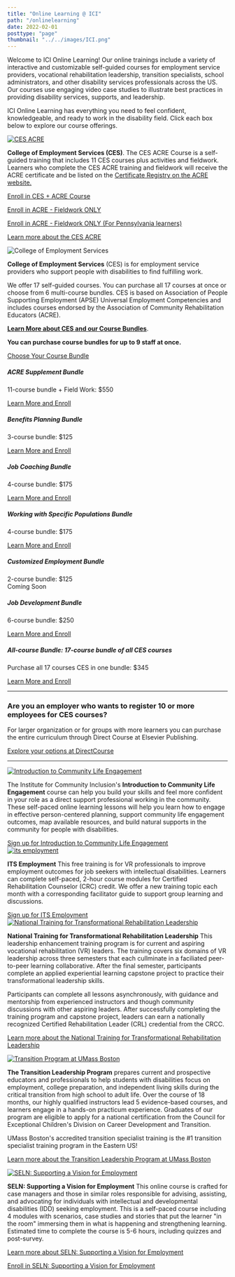 ```yaml
---
title: "Online Learning @ ICI"
path: "/onlinelearning"
date: 2022-02-01
posttype: "page"
thumbnail: "../../images/ICI.png"
---
```

<p>Welcome to ICI Online Learning! Our online trainings include a variety of interactive and customizable self-guided courses for employment service providers, vocational rehabilitation leadership, transition specialists, school administrators, and other disability services professionals across the US. Our courses use engaging video case studies to illustrate best practices in providing disability services, supports, and leadership.</p>

<p>ICI Online Learning has everything you need to feel confident, knowledgeable, and ready to work in the disability field. Click each box below to explore our course offerings.</p>
<div class="d-grid gap-3">
  <div class="card">
    <a href="/onlinelearning/cesacre/">
    <img src="CES_i_acre_long.png" class="card-img-top" style="max-width: 850px;" alt="CES ACRE"></a>
    <div class="card-body">
      <p class="card-text"><p class=""><strong>College of Employment Services (CES)</strong>. The CES ACRE Course is a self-guided training that includes 11 CES courses plus activities and fieldwork. Learners who complete the CES ACRE training and fieldwork will receive the ACRE certificate and be listed on the <a href="https://www.acreducators.org/certificate-registry.html">Certificate Registry on the ACRE website.</a></p>
      <p><a class="btn btn-primary" href="https://elearning.communityinclusion.org/browse/ces/programs/ces-acreplus">Enroll in CES + ACRE Course</a> </p>
      <p><a class="btn btn-primary" href="https://elearning.communityinclusion.org/browse/ces/courses/ces-acre">Enroll in ACRE - Fieldwork ONLY</a></p>
      <p><a class="btn btn-primary" href="https://elearning.communityinclusion.org/browse/ces-acre/courses/ces-acre-pa">Enroll in ACRE - Fieldwork ONLY (For Pennsylvania learners)</a>
      </p>
      <p><a href="/onlinelearning/cesacre/">Learn more about the CES ACRE</a></p>
    </div>
  </div>
<div class="card">
    <img src="CES_i_long.png" class="card-img-top" style="max-width: 850px;" alt="College of Employment Services">
    <div class="card-body">
      <p ><strong>College of Employment Services</strong> (CES) is for employment service providers who support people with disabilities to find fulfilling work.</p>
<p>
  We offer 17 self-guided courses. You can purchase all 17 courses at once or choose from 6 multi-course bundles. CES is based on Association of People Supporting Employment (APSE) Universal Employment Competencies and includes courses endorsed by the Association of Community Rehabilitation Educators (ACRE).
</p>       
<p><a href="ces/"><strong>Learn More about CES and our Course Bundles</strong></a>.</p>
<p><strong>You can purchase course bundles for up to 9 staff at once.</strong></p>
<p>
  <a data-bs-toggle="collapse" class="btn btn-primary" href="#collapseCES" role="button" aria-expanded="false" aria-controls="collapseCES">Choose Your Course Bundle</a></strong> </p>
<div class="collapse" id="collapseCES">
      <div class="row">
        <div class="col-md"><div class="card">
          <div class="card-body">
            <h5 class="card-title">ACRE Supplement Bundle</h5>
            <p> 11-course bundle + Field Work: $550
            <p><a href="https://elearning.communityinclusion.org/browse/ces/programs/ces-acreplus" class="btn btn-primary">Learn More and Enroll</a> 
           </p>
          </div>
        </div></div>
        <div class="col-md"><div class="card"">
          <div class="card-body">
            <h5 class="card-title">Benefits Planning Bundle </h5>
            <p>3-course bundle: $125 </p>
            <p><a href="http://elearning.communityinclusion.org/browse/ces/courses/ces-benefits-planning-bundle" class="btn btn-primary">Learn More and Enroll</a>
             </p>
          </div>
        </div></div>
      </div>
      <p></p>
      <div class="row">
        <div class="col-md"><div class="card" >
          <div class="card-body">
            <h5 class="card-title">Job Coaching Bundle </h5>
            <p>4-course bundle: $175</p>
            <p><a href="https://elearning.communityinclusion.org/browse/ces/courses/ces-job-coaching" class="btn btn-primary">Learn More and Enroll</a>
           </p>
          </div>
        </div></div>
        <div class="col-md"><div class="card">
          <div class="card-body">
            <h5 class="card-title">Working with Specific Populations Bundle</h5>
            <p>4-course bundle: $175 </p>
            <p><a href="http://elearning.communityinclusion.org/browse/ces/courses/ces-working-with-specific-populations" class="btn btn-primary">Learn More and Enroll</a>
            </p>
          </div>
        </div></div>
      </div>
      <p></p>
      <div class="row">
        <div class="col-md"><div class="card" >
          <div class="card-body">
            <h5 class="card-title">Customized Employment Bundle  </h5>
            <p>2-course bundle: $125<br>
            Coming Soon </p>
          </div>
        </div></div>
        <div class="col-md"><div class="card">
          <div class="card-body">
            <h5 class="card-title">Job Development Bundle</h5>
            <p>6-course bundle: $250 </p>
            <p><a href="https://elearning.communityinclusion.org/browse/ces/courses/ces-job-development-bundle" class="btn btn-primary">Learn More and Enroll</a>
              </p>
          </div>
        </div></div>
      </div>
      <p></p>
      <div class="row">
        <div class="col-md"><div class="card" >
          <div class="card-body">
            <h5 class="card-title">All-course Bundle: 17-course bundle of all CES courses </h5>
            <p>Purchase all 17 courses CES in one bundle: $345</p>
            <p></p>
            <p><a href="https://elearning.communityinclusion.org/browse/ces/courses/ces-new-template" class="btn btn-primary">Learn More and Enroll</a></p>
          </div>
        </div></div>
    </div>
    <p></p>
    <hr>
    <h3 class="h5">Are you an employer who wants to register 10 or more employees for CES courses? </h3>
    <p>For larger organization or for groups with more learners you can purchase the entire curriculum through Direct Course at Elsevier Publishing.</p>
    <p> <a href="https://directcourseonline.com/employment-services/" >Explore your options at DirectCourse</a></p>
  <hr>
    </div>
  </div>
</div>
<div class="card">
  <a href="https://elearning.communityinclusion.org/browse/cle/courses/explore-community-life-engagement">
  <img src="EXPLORE_CLE_th.png" class="card-img-top" style="max-width: 600px;" alt="Introduction to Community Life Engagement"></a>
  <div class="card-body">
    <p class="card-text"> The Institute for Community Inclusion's <strong>Introduction to Community Life Engagement</strong> course can help you build your skills and feel more confident in your role as a direct support professional working in the community. These self-paced online learning lessons will help you learn how to engage in effective person-centered planning, support community life engagement outcomes, map available resources, and build natural supports in the community for people with disabilities. </p>
    <a  href="https://elearning.communityinclusion.org/browse/cle/courses/explore-community-life-engagement">
      Sign up for Introduction to Community Life Engagement</a>
    </a>
  </div>
</div>
  <div class="card">
    <a href="https://urls.communityinclusion.org/its-employment">
    <img src="its_employment.png" class="card-img-top" style="max-width: 600px;" alt="its employment"></a>
    <div class="card-body">
      <p class="card-text"><strong>ITS Employment</strong> This free training is for VR professionals to improve employment outcomes for job seekers with intellectual disabilities. Learners can complete self-paced, 2-hour course modules for Certified Rehabilitation Counselor (CRC) credit. We offer a new training topic each month with a corresponding facilitator guide to support group learning and discussions.</p>
      <a  href="https://urls.communityinclusion.org/its-employment">
        Sign up for ITS Employment</a>
      </a>
    </div>
  </div>
  <div class="card"><a href="https://www.uwstout.edu/SVRI/NTCTRL">
    <img src="ntct.png" class="card-img-top" style="max-width: 600px;" alt="National Training for Transformational Rehabilitation Leadership"></a>
    <div class="card-body">
      <p class="card-text"><strong>National Training for Transformational Rehabilitation Leadership</strong> This leadership enhancement training program is for current and aspiring vocational rehabilitation (VR) leaders. The training covers six domains of VR leadership across three semesters that each cullminate in a faciliated peer-to-peer learning collaborative. After the final semester, participants complete an applied experiential learning capstone project to practice their transformational leadership skills.</p>
      <p>Participants can complete all lessons asynchronously, with guidance and mentorship from experienced instructors and though community discussions with other aspiring leaders. After successfully completing the training program and capstone project, leaders can earn a nationally recognized Certified Rehabilitation Leader (CRL) credential from the CRCC.</p>
      <p><a href="https://www.uwstout.edu/SVRI/NTCTRL">Learn more about the National Training for Transformational Rehabilitation Leadership</a></p>
    </div>
  </div>
  <div class="card"><a href="https://online.umb.edu/programs/transition_leadership_certificate">
    <img src="transition_leadership.png" class="card-img-top" style="max-width: 600px;" alt="Transition  Program at UMass Boston"></a>
    <div class="card-body">
      <p class="card-text"><strong>The Transition Leadership Program</strong> prepares current and prospective educators and professionals to help students with disabilities focus on employment, college preparation, and independent living skills during the critical transition from high school to adult life. Over the course of 18 months, our highly qualified instructors lead 5 evidence-based courses, and learners engage in a hands-on practicum experience. Graduates of our program are eligible to apply for a national certification from the Council for Exceptional Children's Division on Career Development and Transition.</p>
       <p>UMass Boston's accredited transition specialist training is the #1 transition specialist training program in the Eastern US!</p>
       <p><a href="https://online.umb.edu/programs/transition_leadership_certificate">Learn more about the Transition Leadership Program at UMass Boston</a></p>
    </div>
  </div>

  
  <div class="card"><a href="https://elearning.communityinclusion.org/browse/seln/courses/seln-supporting-a-vision-for-employment-101">
    <img src="seln_elearning.png" class="card-img-top" style="max-width: 600px;" alt="SELN: Supporting a Vision for Employment"></a>
    <div class="card-body">
      <p class="card-text"><strong>SELN: Supporting a Vision for Employment</strong> This online course is crafted for case managers and those in similar roles responsible for advising, assisting, and advocating for individuals with intellectual and developmental disabilities (IDD) seeking employment. This is a self-paced course including 4 modules with scenarios, case studies and stories that put the learner "in the room" immersing them in what is happening and strengthening learning. Estimated time to complete the course is 5-6 hours, including quizzes and post-survey.</p>
       <p><a href="https://www.selnhub.org/elearningintro">Learn more about SELN: Supporting a Vision for Employment</a></p>
       <p><a href="https://elearning.communityinclusion.org/browse/seln/courses/seln-supporting-a-vision-for-employment-101">Enroll in SELN: Supporting a Vision for Employment</a></p>
    </div>
  </div>